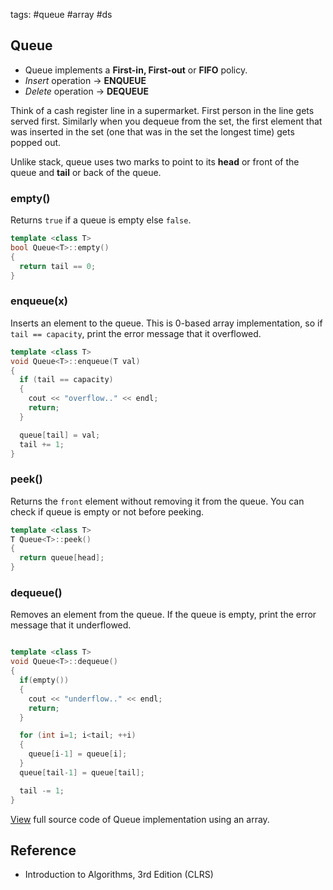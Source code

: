 tags: #queue #array #ds

## Queue
- Queue implements a **First-in, First-out** or **FIFO** policy.
- *Insert* operation → **ENQUEUE**
- *Delete* operation → **DEQUEUE**

Think of a cash register line in a supermarket. First person in the line gets served first. Similarly when you dequeue from the set, 
the first element that was inserted in the set (one that was in the set the longest time) gets popped out.

Unlike stack, queue uses two marks to point to its **head** or front of the queue and **tail** or  back of the queue.

### empty()

Returns `true` if a queue is empty else `false`.

```cpp
template <class T>
bool Queue<T>::empty()
{
  return tail == 0;
}
```

### enqueue(x)

Inserts an element to the queue. This is 0-based array implementation, so if `tail == capacity`, print the 
error message that it overflowed.
```cpp
template <class T> 
void Queue<T>::enqueue(T val) 
{
  if (tail == capacity) 
  {
    cout << "overflow.." << endl;
    return;
  }

  queue[tail] = val;
  tail += 1;
}
```

### peek()

Returns the `front` element without removing it from the queue. You can check if queue is empty or not before
peeking.

```cpp
template <class T> 
T Queue<T>::peek() 
{
  return queue[head];
}
```

### dequeue()

Removes an element from the queue. If the queue is empty, print the error message that it underflowed.

```cpp

template <class T> 
void Queue<T>::dequeue() 
{
  if(empty())
  {
    cout << "underflow.." << endl;
    return;
  }

  for (int i=1; i<tail; ++i) 
  {
    queue[i-1] = queue[i];
  }
  queue[tail-1] = queue[tail];

  tail -= 1;
}
```

[View](https://github.com/jioneeu/ds-algo/tree/master/queue/array) full source code of Queue implementation using an array.

## Reference
- Introduction to Algorithms, 3rd Edition (CLRS)
